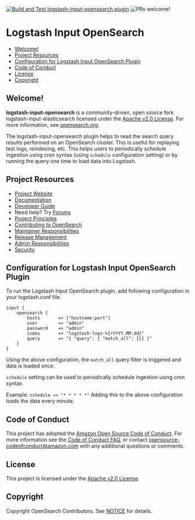 [![Build and Test logstash-input-opensearch plugin](https://github.com/opensearch-project/logstash-input-opensearch/actions/workflows/CI.yml/badge.svg)](https://github.com/opensearch-project/logstash-input-opensearch/actions/workflows/CI.yml)
![PRs welcome!](https://img.shields.io/badge/PRs-welcome!-success)
# Logstash Input OpenSearch

- [Welcome!](#welcome)
- [Project Resources](#project-resources)
- [Configuration for Logstash Input OpenSearch Plugin](#configuration-for-logstash-input-opensearch-plugin)
- [Code of Conduct](#code-of-conduct)
- [License](#license)
- [Copyright](#copyright)

## Welcome!

**logstash-input-opensearch** is a community-driven, open source fork logstash-input-elasticsearch licensed under the [Apache v2.0 License](LICENSE.txt). For more information, see [opensearch.org](https://opensearch.org/).

The logstash-input-opensearch plugin helps to read the search query results performed on an OpenSearch cluster. This is useful for replaying test logs, reindexing, etc. This helps users to periodically schedule ingestion using cron syntax (using `schedule` configuration setting) or by running the query one time to load data into Logstash.

## Project Resources

* [Project Website](https://opensearch.org/)
* [Documentation](https://opensearch.org/docs/clients/logstash/index/)
* [Developer Guide](DEVELOPER_GUIDE.md)
* Need help? Try [Forums](https://discuss.opendistrocommunity.dev/)
* [Project Principles](https://opensearch.org/#principles)
* [Contributing to OpenSearch](CONTRIBUTING.md)
* [Maintainer Responsibilities](MAINTAINERS.md)
* [Release Management](RELEASING.md)
* [Admin Responsibilities](ADMINS.md)
* [Security](SECURITY.md)

## Configuration for Logstash Input OpenSearch Plugin

To run the Logstash Input OpenSearch plugin, add following configuration in your logstash.conf file.
```
input {
    opensearch {
        hosts       => ["hostname:port"]   
        user        => "admin"
        password    => "admin"
        index       => "logstash-logs-%{+YYYY.MM.dd}"
        query       => "{ "query": { "match_all": {}} }"
    }
}
```

Using the above configuration, the `match_all` query filter is triggered and data is loaded once.

`schedule` setting can be used to periodically schedule ingestion using cron syntax.

Example: `schedule => "* * * * *"` Adding this to the above configuration loads the data every minute. 

## Code of Conduct

This project has adopted the [Amazon Open Source Code of Conduct](CODE_OF_CONDUCT.md). For more information see the [Code of Conduct FAQ](https://aws.github.io/code-of-conduct-faq), or contact [opensource-codeofconduct@amazon.com](mailto:opensource-codeofconduct@amazon.com) with any additional questions or comments.

## License

This project is licensed under the [Apache v2.0 License](LICENSE.txt).

## Copyright

Copyright OpenSearch Contributors. See [NOTICE](NOTICE.txt) for details.
